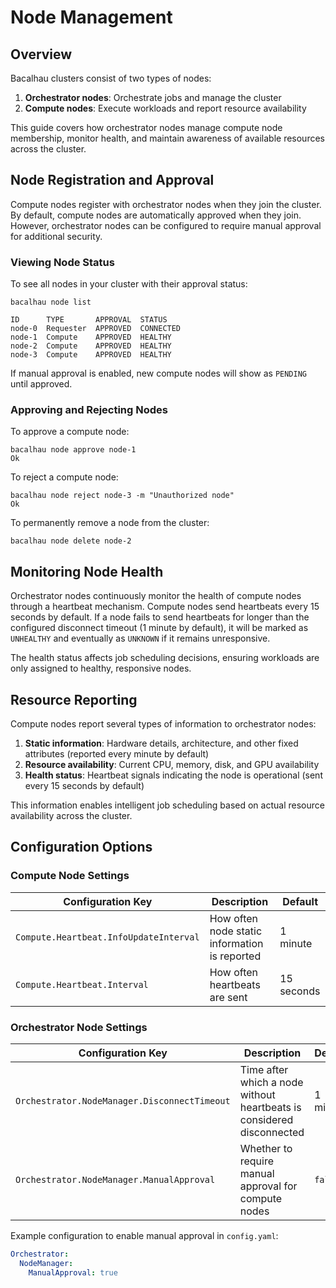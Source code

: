 # Node Management

## Overview

Bacalhau clusters consist of two types of nodes:

1. **Orchestrator nodes**: Orchestrate jobs and manage the cluster
2. **Compute nodes**: Execute workloads and report resource availability

This guide covers how orchestrator nodes manage compute node membership, monitor health, and maintain awareness of available resources across the cluster.

## Node Registration and Approval

Compute nodes register with orchestrator nodes when they join the cluster. By default, compute nodes are automatically approved when they join. However, orchestrator nodes can be configured to require manual approval for additional security.

### Viewing Node Status

To see all nodes in your cluster with their approval status:

```shell
bacalhau node list

ID      TYPE       APPROVAL  STATUS
node-0  Requester  APPROVED  CONNECTED
node-1  Compute    APPROVED  HEALTHY
node-2  Compute    APPROVED  HEALTHY
node-3  Compute    APPROVED  HEALTHY
```

If manual approval is enabled, new compute nodes will show as `PENDING` until approved.

### Approving and Rejecting Nodes

To approve a compute node:

```shell
bacalhau node approve node-1
Ok
```

To reject a compute node:

```shell
bacalhau node reject node-3 -m "Unauthorized node"
Ok
```

To permanently remove a node from the cluster:

```shell
bacalhau node delete node-2
```

## Monitoring Node Health

Orchestrator nodes continuously monitor the health of compute nodes through a heartbeat mechanism. Compute nodes send heartbeats every 15 seconds by default. If a node fails to send heartbeats for longer than the configured disconnect timeout (1 minute by default), it will be marked as `UNHEALTHY` and eventually as `UNKNOWN` if it remains unresponsive.

The health status affects job scheduling decisions, ensuring workloads are only assigned to healthy, responsive nodes.

## Resource Reporting

Compute nodes report several types of information to orchestrator nodes:

1. **Static information**: Hardware details, architecture, and other fixed attributes (reported every minute by default)
2. **Resource availability**: Current CPU, memory, disk, and GPU availability
3. **Health status**: Heartbeat signals indicating the node is operational (sent every 15 seconds by default)

This information enables intelligent job scheduling based on actual resource availability across the cluster.

## Configuration Options

### Compute Node Settings

| Configuration Key                      | Description                                   | Default    |
| -------------------------------------- | --------------------------------------------- | ---------- |
| `Compute.Heartbeat.InfoUpdateInterval` | How often node static information is reported | 1 minute   |
| `Compute.Heartbeat.Interval`           | How often heartbeats are sent                 | 15 seconds |

### Orchestrator Node Settings

| Configuration Key                            | Description                                                           | Default  |
| -------------------------------------------- | --------------------------------------------------------------------- | -------- |
| `Orchestrator.NodeManager.DisconnectTimeout` | Time after which a node without heartbeats is considered disconnected | 1 minute |
| `Orchestrator.NodeManager.ManualApproval`    | Whether to require manual approval for compute nodes                  | `false`  |

Example configuration to enable manual approval in `config.yaml`:

```yaml
Orchestrator:
  NodeManager:
    ManualApproval: true
```
